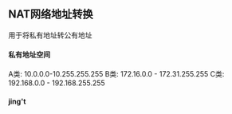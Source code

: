 ## NAT网络地址转换
用于将私有地址转公有地址

#### 私有地址空间
A类: 10.0.0.0-10.255.255.255
B类: 172.16.0.0 - 172.31.255.255
C类: 192.168.0.0 - 192.168.255.255

#### jing't